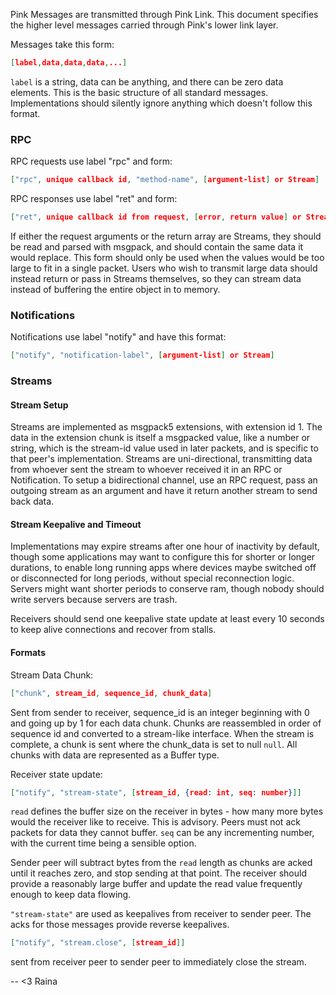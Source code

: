 Pink Messages are transmitted through Pink Link. This document specifies the higher level messages carried through Pink's lower link layer.

Messages take this form:

```json
[label,data,data,data,...]
```

`label` is a string, data can be anything, and there can be zero data elements. This is the basic structure of all standard messages. Implementations should silently ignore anything which doesn't follow this format.

### RPC ###

RPC requests use label "rpc" and form:

```json
["rpc", unique callback id, "method-name", [argument-list] or Stream]
```

RPC responses use label "ret" and form:

```json
["ret", unique callback id from request, [error, return value] or Stream]
```

If either the request arguments or the return array are Streams, they should be read and parsed with msgpack, and should contain the same data it would replace. This form should only be used when the values would be too large to fit in a single packet. Users who wish to transmit large data should instead return or pass in Streams themselves, so they can stream data instead of buffering the entire object in to memory.

### Notifications ###

Notifications use label "notify" and have this format:

```json
["notify", "notification-label", [argument-list] or Stream]
```

### Streams ###

#### Stream Setup ####

Streams are implemented as msgpack5 extensions, with extension id 1. The data in the extension chunk is itself a msgpacked value, like a number or string, which is the stream-id value used in later packets, and is specific to that peer's implementation. Streams are uni-directional, transmitting data from whoever sent the stream to whoever received it in an RPC or Notification. To setup a bidirectional channel, use an RPC request, pass an outgoing stream as an argument and have it return another stream to send back data.

#### Stream Keepalive and Timeout ####

Implementations may expire streams after one hour of inactivity by default, though some applications may want to configure this for shorter or longer durations, to enable long running apps where devices maybe switched off or disconnected for long periods, without special reconnection logic. Servers might want shorter periods to conserve ram, though nobody should write servers because servers are trash.

Receivers should send one keepalive state update at least every 10 seconds to keep alive connections and recover from stalls.

#### Formats ####

Stream Data Chunk:

```json
["chunk", stream_id, sequence_id, chunk_data]
```

Sent from sender to receiver, sequence_id is an integer beginning with 0 and going up by 1 for each data chunk. Chunks are reassembled in order of sequence id and converted to a stream-like interface. When the stream is complete, a chunk is sent where the chunk_data is set to null `null`. All chunks with data are represented as a Buffer type.

Receiver state update:

```json
["notify", "stream-state", [stream_id, {read: int, seq: number}]]
```

`read` defines the buffer size on the receiver in bytes - how many more bytes would the receiver like to receive. This is advisory. Peers must not ack packets for data they cannot buffer. `seq` can be any incrementing number, with the current time being a sensible option.

Sender peer will subtract bytes from the `read` length as chunks are acked until it reaches zero, and stop sending at that point. The receiver should provide a reasonably large buffer and update the read value frequently enough to keep data flowing.

`"stream-state"` are used as keepalives from receiver to sender peer. The acks for those messages provide reverse keepalives.

```json
["notify", "stream.close", [stream_id]]
```

sent from receiver peer to sender peer to immediately close the stream.

  -- <3 Raina
